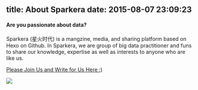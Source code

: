 title: About Sparkera
date: 2015-08-07 23:09:23
---
#### Are you passionate about data? 
Sparkera (星火时代) is a mangzine, media, and sharing platform based on Hexo on Github. In Sparkera, we are group of big data practitioner and funs to share our knowledge, expertise as well as interests to anyone who are like us. 

[Please Join Us and Write for Us Here :)](mailto:sparkeraca@gmail.com)

![](/images/sparkera_span.png)